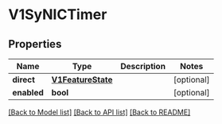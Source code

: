 # V1SyNICTimer

## Properties
Name | Type | Description | Notes
------------ | ------------- | ------------- | -------------
**direct** | [**V1FeatureState**](V1FeatureState.md) |  | [optional] 
**enabled** | **bool** |  | [optional] 

[[Back to Model list]](../README.md#documentation-for-models) [[Back to API list]](../README.md#documentation-for-api-endpoints) [[Back to README]](../README.md)


